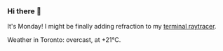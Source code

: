 ### Hi there :wave:

It's Monday! I might be finally adding refraction to my [terminal raytracer](https://github.com/bewuethr/bash-raytracer).

Weather in Toronto: overcast, at +21°C.
